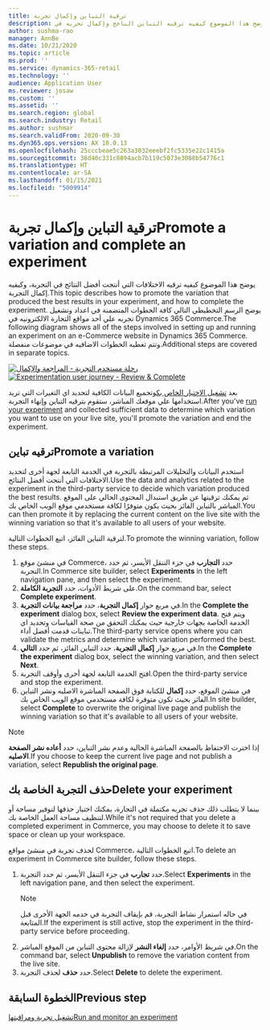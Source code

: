 ```yaml
---
title: ترقية التباين وإكمال تجربة
description: يوضح هذا الموضوع كيفيه ترقيه التباين الناجح وإكمال تجربه في Dynamics 365 Commerce.
author: sushma-rao
manager: AnnBe
ms.date: 10/21/2020
ms.topic: article
ms.prod: ''
ms.service: dynamics-365-retail
ms.technology: ''
audience: Application User
ms.reviewer: josaw
ms.custom: ''
ms.assetid: ''
ms.search.region: global
ms.search.industry: Retail
ms.author: sushmar
ms.search.validFrom: 2020-09-30
ms.dyn365.ops.version: AX 10.0.13
ms.openlocfilehash: 25cccbeae5c263a3032eeebf2fc5335e22c1415a
ms.sourcegitcommit: 38d40c331c8894acb7b119c5073e3088b54776c1
ms.translationtype: HT
ms.contentlocale: ar-SA
ms.lasthandoff: 01/15/2021
ms.locfileid: "5009914"
---
```

# <a name="promote-a-variation-and-complete-an-experiment"></a><span data-ttu-id="f5fb6-103">ترقية التباين وإكمال تجربة</span><span class="sxs-lookup"><span data-stu-id="f5fb6-103">Promote a variation and complete an experiment</span></span>

<span data-ttu-id="f5fb6-104">يوضح هذا الموضوع كيفيه ترقيه الاختلافات التي أنتجت أفضل النتائج في التجربة، وكيفيه إكمال التجربة.</span><span class="sxs-lookup"><span data-stu-id="f5fb6-104">This topic describes how to promote the variation that produced the best results in your experiment, and how to complete the experiment.</span></span> <span data-ttu-id="f5fb6-105">يوضح الرسم التخطيطي التالي كافة الخطوات المتضمنة في اعداد وتشغيل تجربه علي أحد مواقع التجارة الالكترونيه في Dynamics 365 Commerce.</span><span class="sxs-lookup"><span data-stu-id="f5fb6-105">The following diagram shows all of the steps involved in setting up and running an experiment on an e-Commerce website in Dynamics 365 Commerce.</span></span> <span data-ttu-id="f5fb6-106">وتتم تغطيه الخطوات الاضافيه في موضوعات منفصلة.</span><span class="sxs-lookup"><span data-stu-id="f5fb6-106">Additional steps are covered in separate topics.</span></span>

<span data-ttu-id="f5fb6-107">[![رحلة مستخدم التجربة - المراجعة والإكمال](./media/experimentation_review_complete.svg)](./media/experimentation_review_complete.svg#lightbox)</span><span class="sxs-lookup"><span data-stu-id="f5fb6-107">[ ![Experimentation user journey - Review & Complete](./media/experimentation_review_complete.svg) ](./media/experimentation_review_complete.svg#lightbox)</span></span>

<span data-ttu-id="f5fb6-108">بعد [تشغيل الاختبار الخاص بك](experimentation-run-monitor.md)وتجميع البيانات الكافية لتحديد اي التغيرات التي تريد استخدامها علي موقعك المباشر، ستقوم بترقيه التباين وإنهاء التجربة.</span><span class="sxs-lookup"><span data-stu-id="f5fb6-108">After you've [run your experiment](experimentation-run-monitor.md) and collected sufficient data to determine which variation you want to use on your live site, you'll promote the variation and end the experiment.</span></span>

## <a name="promote-a-variation"></a><span data-ttu-id="f5fb6-109">ترقيه تباين</span><span class="sxs-lookup"><span data-stu-id="f5fb6-109">Promote a variation</span></span>
<span data-ttu-id="f5fb6-110">استخدم البيانات والتحليلات المرتبطة بالتجربة في الخدمة التابعة لجهة أخرى لتحديد الاختلافات التي أنتجت أفضل النتائج.</span><span class="sxs-lookup"><span data-stu-id="f5fb6-110">Use the data and analytics related to the experiment in the third-party service to decide which variation produced the best results.</span></span> <span data-ttu-id="f5fb6-111">ثم يمكنك ترقيتها عن طريق استبدال المحتوى الحالي على الموقع المباشر بالتباين الفائز بحيث يكون متوفرًا لكافة مستخدمي موقع الويب الخاص بك.</span><span class="sxs-lookup"><span data-stu-id="f5fb6-111">You can then promote it by replacing the current content on the live site with the winning variation so that it's available to all users of your website.</span></span>

<span data-ttu-id="f5fb6-112">لترقية التباين الفائز، اتبع الخطوات التالية.</span><span class="sxs-lookup"><span data-stu-id="f5fb6-112">To promote the winning variation, follow these steps.</span></span> 

1. <span data-ttu-id="f5fb6-113">في منشئ موقع Commerce، حدد **التجارب** في جزء التنقل الأيسر، ثم حدد التجربة.</span><span class="sxs-lookup"><span data-stu-id="f5fb6-113">In Commerce site builder, select **Experiments** in the left navigation pane, and then select the experiment.</span></span>
1. <span data-ttu-id="f5fb6-114">على شريط الأدوات، حدد **التجربة الكاملة**.</span><span class="sxs-lookup"><span data-stu-id="f5fb6-114">On the command bar, select **Complete experiment**.</span></span>
1. <span data-ttu-id="f5fb6-115">في مربع حوار **إكمال التجربة**، حدد **مراجعة بيانات التجربة**.</span><span class="sxs-lookup"><span data-stu-id="f5fb6-115">In the **Complete the experiment** dialog box, select **Review the experiment data**.</span></span> <span data-ttu-id="f5fb6-116">ويتم فتح الخدمة الخاصة بجهات خارجية حيث يمكنك التحقق من صحة القياسات وتحديد اي تباينات قدمت أفضل أداء.</span><span class="sxs-lookup"><span data-stu-id="f5fb6-116">The third-party service opens where you can validate the metrics and determine which variation performed the best.</span></span>
1. <span data-ttu-id="f5fb6-117">في مربع حوار **إكمال التجربة**، حدد التباين الفائز، ثم حدد **التالي**.</span><span class="sxs-lookup"><span data-stu-id="f5fb6-117">In the **Complete the experiment** dialog box, select the winning variation, and then select **Next**.</span></span>
1. <span data-ttu-id="f5fb6-118">افتح الخدمة التابعة لجهة أخرى وأوقف التجربة.</span><span class="sxs-lookup"><span data-stu-id="f5fb6-118">Open the third-party service and stop the experiment.</span></span>
1. <span data-ttu-id="f5fb6-119">في منشئ الموقع، حدد **إكمال** للكتابة فوق الصفحة المباشرة الاصليه ونشر التباين الفائز بحيث تكون متوفرة لكافة مستخدمي موقع الويب الخاص بك.</span><span class="sxs-lookup"><span data-stu-id="f5fb6-119">In site builder, select **Complete** to overwrite the original live page and publish the winning variation so that it's available to all users of your website.</span></span> 

> [!NOTE]
> <span data-ttu-id="f5fb6-120">إذا اخترت الاحتفاظ بالصفحة المباشرة الحالية وعدم نشر التباين، حدد **أعاده نشر الصفحة الاصليه**.</span><span class="sxs-lookup"><span data-stu-id="f5fb6-120">If you choose to keep the current live page and not publish a variation, select **Republish the original page**.</span></span>

## <a name="delete-your-experiment"></a><span data-ttu-id="f5fb6-121">حذف التجربة الخاصة بك</span><span class="sxs-lookup"><span data-stu-id="f5fb6-121">Delete your experiment</span></span>
<span data-ttu-id="f5fb6-122">بينما لا يتطلب ذلك حذف تجربه مكتملة في التجارة، يمكنك اختيار حذفها لتوفير مساحة أو لتنظيف مساحة العمل الخاصة بك.</span><span class="sxs-lookup"><span data-stu-id="f5fb6-122">While it's not required that you delete a completed experiment in Commerce, you may choose to delete it to save space or clean up your workspace.</span></span> 

<span data-ttu-id="f5fb6-123">لحذف تجربة في منشئ مواقع Commerce، اتبع الخطوات التالية.</span><span class="sxs-lookup"><span data-stu-id="f5fb6-123">To delete an experiment in Commerce site builder, follow these steps.</span></span>

1. <span data-ttu-id="f5fb6-124">حدد **تجارب** في جزء التنقل الأيسر، ثم حدد التجربة.</span><span class="sxs-lookup"><span data-stu-id="f5fb6-124">Select **Experiments** in the left navigation pane, and then select the experiment.</span></span> 
    > [!NOTE]
    > <span data-ttu-id="f5fb6-125">في حاله استمرار نشاط التجربة، قم بإيقاف التجربة في خدمه الجهة الأخرى قبل المتابعة.</span><span class="sxs-lookup"><span data-stu-id="f5fb6-125">If the experiment is still active, stop the experiment in the third-party service before proceeding.</span></span>
1. <span data-ttu-id="f5fb6-126">في شريط الأوامر، حدد **إلغاء النشر** لإزالة محتوى التباين من الموقع المباشر.</span><span class="sxs-lookup"><span data-stu-id="f5fb6-126">On the command bar, select **Unpublish**  to remove the variation content from the live site.</span></span>
1. <span data-ttu-id="f5fb6-127">حدد **حذف** لحذف التجربة.</span><span class="sxs-lookup"><span data-stu-id="f5fb6-127">Select **Delete** to delete the experiment.</span></span>

## <a name="previous-step"></a><span data-ttu-id="f5fb6-128">الخطوة السابقة</span><span class="sxs-lookup"><span data-stu-id="f5fb6-128">Previous step</span></span>
[<span data-ttu-id="f5fb6-129">تشغيل تجربة ومراقبتها</span><span class="sxs-lookup"><span data-stu-id="f5fb6-129">Run and monitor an experiment</span></span>](experimentation-run-monitor.md)

